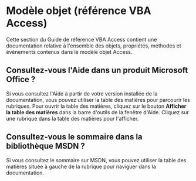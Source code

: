 
# Modèle objet (référence VBA Access)

Cette section du Guide de référence VBA Access contient une documentation relative à l'ensemble des objets, propriétés, méthodes et événements contenus dans le modèle objet Access.


## Consultez-vous l'Aide dans un produit Microsoft Office ?

Si vous consultez l'Aide à partir de votre version installée de la documentation, vous pouvez utiliser la table des matières pour parcourir les rubriques. Pour ouvrir la table des matières, cliquez sur le bouton  **Afficher la table des matières** dans la barre d'outils de la fenêtre d'Aide. Cliquez sur une rubrique dans la table des matières pour l'afficher.


## Consultez-vous le sommaire dans la bibliothèque MSDN ?

Si vous consultez le sommaire sur MSDN, vous pouvez utiliser la table des matières située à gauche de la rubrique pour naviguer dans la documentation.


